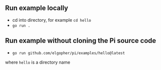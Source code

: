 ## Run example locally

* cd into directory, for example `cd hello`
* `go run .`

## Run example without cloning the Pi source code

* `go run github.com/elgopher/pi/examples/hello@latest`

where `hello` is a directory name